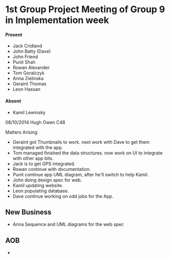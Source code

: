 1st Group Project Meeting of Group 9 in Implementation week
====================================

#### Present ####
- Jack Cridland
- John Batty (Dave)
- John Friend
- Punit Shah
- Rowan Alexander
- Tom Goralczyk
- Anna Zielinska
- Geraint Thomas
- Leon Hassan

#### Absent ####
- Kamil Lewinsky

08/10/2014 Hugh Owen C48

Matters Arising

- Geraint got Thumbnails to work. next work with Dave to get them integrated with the app.
- Tom managed finished the data structures. now work on UI to integrate with other app bits.
- Jack is to get GPS integrated.
- Rowan continue with documentation.
- Punit continue app UML diagram, after he'll switch to help Kamil.
- John doing design spec for web.
- Kamil updating website.
- Leon populating database.
- Dave continue working on odd jobs for the App.

New Business
------------
- Anna Sequence and UML diagrams for the web spec
 

AOB
---
- 



